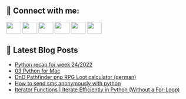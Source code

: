 ## 🔎 Connect with me:
[<img height="32" width="40" src="https://cdn.jsdelivr.net/npm/simple-icons@v5/icons/telegram.svg" />](https://t.me/bullbesh)
[<img height="32" width="40" src="https://cdn.jsdelivr.net/npm/simple-icons@v5/icons/vk.svg" />](https://vk.com/bullbesh)
[<img height="32" width="40" src="https://cdn.jsdelivr.net/npm/simple-icons@v5/icons/twitter.svg" />](https://twitter.com/bullbesh1)
[<img height="32" width="40" src="https://cdn.jsdelivr.net/npm/simple-icons@v5/icons/instagram.svg" />](https://www.instagram.com/bullbesh)
[<img height="32" width="40" src="https://cdn.jsdelivr.net/npm/simple-icons@v5/icons/reddit.svg" />](https://www.reddit.com/user/bullbesh)
[<img height="32" width="40" src="https://cdn.jsdelivr.net/npm/simple-icons@v5/icons/youtube.svg" />](https://www.youtube.com/channel/UCtfjRs6uzgq5mfm8S06WTcg)

## 📕 Latest Blog Posts
<!-- BLOG-POST-LIST:START -->
- [Python recap for week 24/2022](https://www.reddit.com/r/Python/comments/vgid6c/python_recap_for_week_242022/)
- [03 Python for Mac](https://www.reddit.com/r/Python/comments/vghdfy/03_python_for_mac/)
- [DnD Pathfinder pnp RPG Loot calculator &lpar;german&rpar;](https://www.reddit.com/r/Python/comments/vgh7rc/dnd_pathfinder_pnp_rpg_loot_calculator_german/)
- [How to send sms anonymously with python](https://www.reddit.com/r/Python/comments/vgh13a/how_to_send_sms_anonymously_with_python/)
- [Iterator Functions | Iterate Efficiently in Python &lpar;Without a For-Loop&rpar;](https://www.reddit.com/r/Python/comments/vggxir/iterator_functions_iterate_efficiently_in_python/)
<!-- BLOG-POST-LIST:END -->
